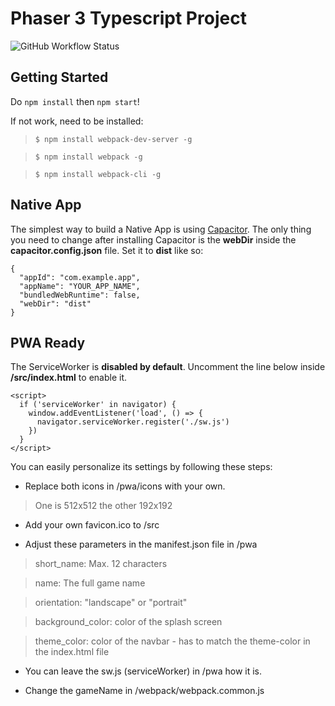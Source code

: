 # Phaser 3 Typescript Project

![GitHub Workflow Status](https://img.shields.io/github/workflow/status/reydvires/phaser3-typescript-project/Test-CI)

## Getting Started

Do `npm install` then `npm start`!

If not work, need to be installed:

> `$ npm install webpack-dev-server -g`

> `$ npm install webpack -g`

> `$ npm install webpack-cli -g`

## Native App

The simplest way to build a Native App is using [Capacitor](https://capacitor.ionicframework.com/docs/). The only thing you need to change after installing Capacitor is the **webDir** inside the **capacitor.config.json** file. Set it to **dist** like so:
```
{
  "appId": "com.example.app",
  "appName": "YOUR_APP_NAME",
  "bundledWebRuntime": false,
  "webDir": "dist"
}
```

## PWA Ready

The ServiceWorker is **disabled by default**. Uncomment the line below inside __/src/index.html__ to enable it.

```
<script>
  if ('serviceWorker' in navigator) {
    window.addEventListener('load', () => {
      navigator.serviceWorker.register('./sw.js')
    })
  }
</script>
```

You can easily personalize its settings by following these steps:

* Replace both icons in /pwa/icons with your own.

> One is 512x512 the other 192x192

* Add your own favicon.ico to /src

* Adjust these parameters in the manifest.json file in /pwa

> short_name: Max. 12 characters

> name: The full game name

> orientation: "landscape" or "portrait"

> background_color: color of the splash screen

> theme_color: color of the navbar - has to match the theme-color in the index.html file

* You can leave the sw.js (serviceWorker) in /pwa how it is.

* Change the gameName in /webpack/webpack.common.js

